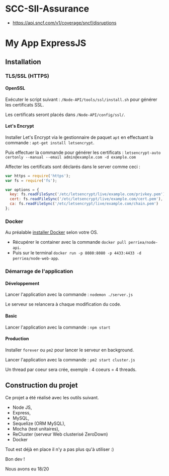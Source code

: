 # SCC-SII-Assurance
- https://api.sncf.com/v1/coverage/sncf/disruptions

# My App ExpressJS

## Installation

### TLS/SSL (HTTPS)

#### OpenSSL

Exécuter le script suivant : `/Node-API/tools/ssl/install.sh` pour générer les certificats SSL.

Les certificats seront placés dans `/Node-API/config/ssl/`.


#### Let's Encrypt

Installer Let's Encrypt via le gestionnaire de paquet `apt` en effectuant la commande : `apt-get install letsencrypt`.

Puis effectuer la commande pour générer les certificats : `letsencrypt-auto certonly --manual --email admin@example.com -d example.com`

Affecter les certificats sont déclarés dans le server comme ceci :

``` js
var https = require('https');
var fs = require('fs');

var options = {
  key: fs.readFileSync('/etc/letsencrypt/live/example.com/privkey.pem'),
  cert: fs.readFileSync('/etc/letsencrypt/live/example.com/cert.pem'),
  ca: fs.readFileSync('/etc/letsencrypt/live/example.com/chain.pem')
};
```


### Docker

Au préalable [installer Docker](https://docs.docker.com/engine/installation/) selon votre OS. 

* Récupérer le container avec la commande `docker pull perriea/node-api`.
* Puis sur le terminal `docker run -p 8080:8080 -p 4433:4433 -d perriea/node-web-app`.


### Démarrage de l'application

#### Développement

Lancer l'application avec la commande : `nodemon ./server.js`

Le serveur se relancera à chaque modification du code.


#### Basic

Lancer l'application avec la commande : `npm start`


#### Production

Installer `forever` ou `pm2` pour lancer le serveur en background.

Lancer l'application avec la commande : `pm2 start cluster.js`

Un thread par coeur sera crée, exemple : 4 coeurs = 4 threads.


## Construction du projet

Ce projet a été réalisé avec les outils suivant.
* Node JS,
* Express,
* MySQL,
* Sequelize (ORM MySQL),
* Mocha (test unitaires),
* ReCluster (serveur Web clusterisé ZeroDown)
* Docker


Tout est déjà en place il n'y a pas plus qu'à utiliser :)

Bon dev !

Nous avons eu 18/20
